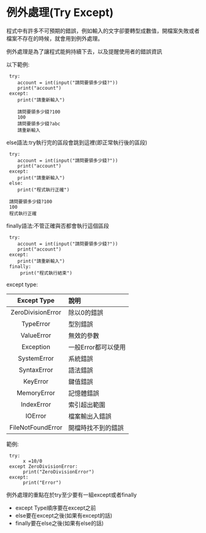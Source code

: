 # 例外處理(Try Except)

程式中有許多不可預期的錯誤，例如輸入的文字卻要轉型成數值，開檔案失敗或者檔案不存在的時候，就會用到例外處理。

例外處理是為了讓程式能夠持續下去，以及提醒使用者的錯誤資訊

以下範例:

     try:
        account = int(input("請問要領多少錢?"))
        print("account")
     except:
        print("請重新輸入")
        
        請問要領多少錢?100
        100
        請問要領多少錢?abc
        請重新輸入
        
else語法:try執行完的區段會跳到這裡(即正常執行後的區段)

     try:
        account = int(input("請問要領多少錢?"))
        print("account")
     except:
        print("請重新輸入")
     else:
        print("程式執行正確")
          
     請問要領多少錢?100
     100
     程式執行正確
     
finally語法:不管正確與否都會執行這個區段 

     try:
        account = int(input("請問要領多少錢?"))
        print("account")
     except:
        print("請重新輸入")
     finally:
         print("程式執行結束")
         
except type:

|Except Type|說明|
|:-:|:-|
|ZeroDivisionError|除以0的錯誤|
|TypeError|型別錯誤|
|ValueError|無效的參數|
|Exception|一般Error都可以使用|
|SystemError|系統錯誤|
|SyntaxError|語法錯誤|
|KeyError|鍵值錯誤|
|MemoryError|記憶體錯誤|
|IndexError|索引超出範圍|
|IOError|檔案輸出入錯誤|
|FileNotFoundError|開檔時找不到的錯誤|

範例:
     
     try:
          x =10/0
     except ZeroDivisionError:
          print("ZeroDivisionError")
     except:
          print("Error")
          
例外處理的重點在於try至少要有一組except或者finally
* except Type順序要在except之前
* else要在except之後(如果有except的話)
* finally要在else之後(如果有else的話)
